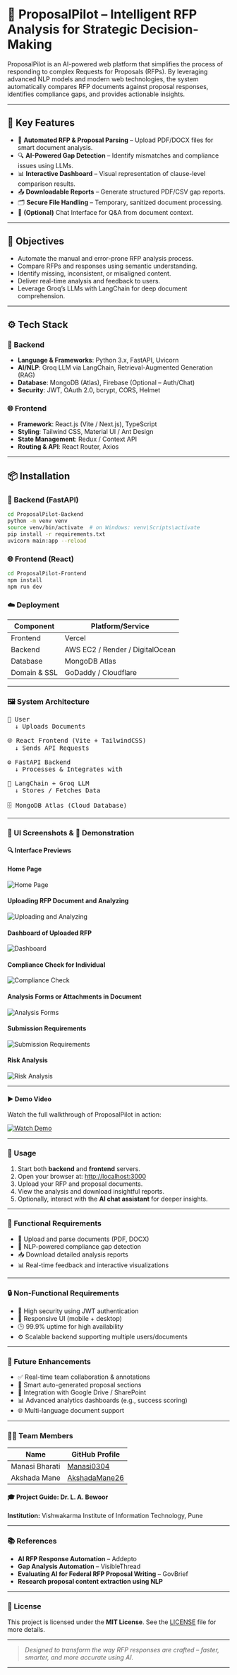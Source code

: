 # 📄 ProposalPilot – Intelligent RFP Analysis for Strategic Decision-Making

ProposalPilot is an AI-powered web platform that simplifies the process of responding to complex Requests for Proposals (RFPs). By leveraging advanced NLP models and modern web technologies, the system automatically compares RFP documents against proposal responses, identifies compliance gaps, and provides actionable insights.

---

## 🧠 Key Features

- 🧾 **Automated RFP & Proposal Parsing** – Upload PDF/DOCX files for smart document analysis.
- 🔍 **AI-Powered Gap Detection** – Identify mismatches and compliance issues using LLMs.
- 📊 **Interactive Dashboard** – Visual representation of clause-level comparison results.
- 📤 **Downloadable Reports** – Generate structured PDF/CSV gap reports.
- 🗂 **Secure File Handling** – Temporary, sanitized document processing.
- 💬 **(Optional)** Chat Interface for Q&A from document context.

---

## 🎯 Objectives

- Automate the manual and error-prone RFP analysis process.
- Compare RFPs and responses using semantic understanding.
- Identify missing, inconsistent, or misaligned content.
- Deliver real-time analysis and feedback to users.
- Leverage Groq’s LLMs with LangChain for deep document comprehension.

---

## ⚙️ Tech Stack

### 🔐 Backend
- **Language & Frameworks**: Python 3.x, FastAPI, Uvicorn
- **AI/NLP**: Groq LLM via LangChain, Retrieval-Augmented Generation (RAG)
- **Database**: MongoDB (Atlas), Firebase (Optional – Auth/Chat)
- **Security**: JWT, OAuth 2.0, bcrypt, CORS, Helmet

### 🌐 Frontend
- **Framework**: React.js (Vite / Next.js), TypeScript
- **Styling**: Tailwind CSS, Material UI / Ant Design
- **State Management**: Redux / Context API
- **Routing & API**: React Router, Axios

---

## 📦 Installation

### 🔧 Backend (FastAPI)
```bash
cd ProposalPilot-Backend
python -m venv venv
source venv/bin/activate  # on Windows: venv\Scripts\activate
pip install -r requirements.txt
uvicorn main:app --reload
```

### 🌐 Frontend (React)
```bash
cd ProposalPilot-Frontend
npm install
npm run dev
```

### ☁️ Deployment

| Component     | Platform/Service               |
|---------------|-------------------------------|
| Frontend      | Vercel                        |
| Backend       | AWS EC2 / Render / DigitalOcean |
| Database      | MongoDB Atlas                 |
| Domain & SSL  | GoDaddy / Cloudflare          |

---

### 🖼️ System Architecture

<pre>
👤 User
  ↓ Uploads Documents
   
🌐 React Frontend (Vite + TailwindCSS)
  ↓ Sends API Requests
   
⚙️ FastAPI Backend
  ↓ Processes & Integrates with
   
🧠 LangChain + Groq LLM
  ↓ Stores / Fetches Data
   
🗄️ MongoDB Atlas (Cloud Database)
</pre>

---
### 📸 UI Screenshots & 🎥 Demonstration

#### 🔍 Interface Previews

#### Home Page  
![Home Page](./assets/homepage.png)

#### Uploading RFP Document and Analyzing  
![Uploading and Analyzing](./assets/upload_analyze.png)

#### Dashboard of Uploaded RFP  
![Dashboard](./assets/dashboard.png)

#### Compliance Check for Individual  
![Compliance Check](./assets/compliance_check.png)

#### Analysis Forms or Attachments in Document  
![Analysis Forms](./assets/analysis_forms.png)

#### Submission Requirements  
![Submission Requirements](./assets/submission_requirements.png)

#### Risk Analysis  
![Risk Analysis](./assets/risk_analysis.png)

---

#### ▶️ Demo Video

Watch the full walkthrough of ProposalPilot in action:

[![Watch Demo](https://img.youtube.com/vi/YOUR_VIDEO_ID/0.jpg)](https://www.youtube.com/watch?v=YOUR_VIDEO_ID)

---

### 🚀 Usage

1. Start both **backend** and **frontend** servers.
2. Open your browser at: [http://localhost:3000](http://localhost:3000)
3. Upload your RFP and proposal documents.
4. View the analysis and download insightful reports.
5. Optionally, interact with the **AI chat assistant** for deeper insights.

---

### 📌 Functional Requirements

- 📄 Upload and parse documents (PDF, DOCX)
- 🧠 NLP-powered compliance gap detection
- 📥 Download detailed analysis reports
- 📊 Real-time feedback and interactive visualizations

---

### 🔒 Non-Functional Requirements

- 🔐 High security using JWT authentication
- 📱 Responsive UI (mobile + desktop)
- 🕒 99.9% uptime for high availability
- ⚙️ Scalable backend supporting multiple users/documents

---

### 🧭 Future Enhancements

- ✅ Real-time team collaboration & annotations
- 🤖 Smart auto-generated proposal sections
- 📁 Integration with Google Drive / SharePoint
- 📊 Advanced analytics dashboards (e.g., success scoring)
- 🌐 Multi-language document support

---

### 👩‍💻 Team Members

| Name            | GitHub Profile                          |
|------------------|-----------------------------------------|
| Manasi Bharati   | [Manasi0304](https://github.com/Manasi0304) |
| Akshada Mane     | [AkshadaMane26](https://github.com/AkshadaMane26) |

#### 🎓 Project Guide: Dr. L. A. Bewoor  
**Institution:** Vishwakarma Institute of Information Technology, Pune

---

### 📚 References

- **AI RFP Response Automation** – Addepto  
- **Gap Analysis Automation** – VisibleThread  
- **Evaluating AI for Federal RFP Proposal Writing** – GovBrief  
- **Research proposal content extraction using NLP**

---

### 📄 License

This project is licensed under the **MIT License**. See the [LICENSE](./LICENSE) file for more details.

---

> _Designed to transform the way RFP responses are crafted – faster, smarter, and more accurate using AI._


---


